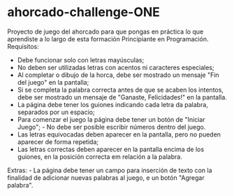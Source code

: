 # ahorcado-challenge-ONE
Proyecto de juego del ahorcado para que pongas en práctica lo que aprendiste a lo largo de esta formación Principiante en Programación.  
Requisitos: 
- Debe funcionar solo con letras mayúsculas;
- No deben ser utilizadas letras con acentos ni caracteres especiales; 
- Al completar o dibujo de la horca, debe ser mostrado un mensaje "Fin del juego" en la pantalla;
- Si se completa la palabra correcta antes de que se acaben los intentos, debe ser mostrado un mensaje de "Ganaste, Felicidades!" en la pantalla. 
- La página debe tener los guiones indicando cada letra da palabra, separados por un espacio; 
- Para comenzar el juego la página debe tener un botón de "Iniciar Juego"; - No debe ser posible escribir números dentro del juego. 
- Las letras equivocadas deben aparecer en la pantalla, pero no pueden aparecer de forma repetida; 
- Las letras correctas deben aparecer en la pantalla encima de los guiones, en la posición correcta em relación a la palabra.  



Extras: - La página debe tener un campo para inserción de texto con la finalidad de adicionar nuevas palabras al juego, e un botón "Agregar palabra".
